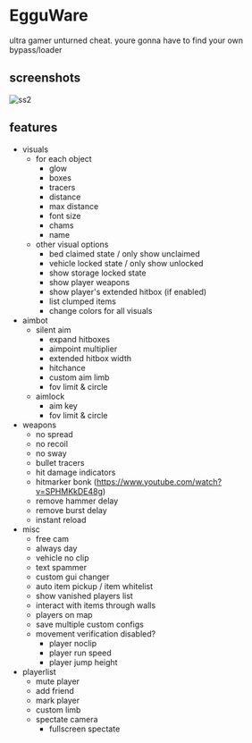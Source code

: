 # EgguWare
ultra gamer unturned cheat. youre gonna have to find your own bypass/loader
## screenshots

![ss2](https://i.imgur.com/vCgvXBM.png)

## features
* visuals
  * for each object
    * glow
    * boxes
    * tracers
    * distance
    * max distance
    * font size
    * chams
    * name
  * other visual options
    * bed claimed state / only show unclaimed
    * vehicle locked state / only show unlocked
    * show storage locked state
    * show player weapons
    * show player's extended hitbox (if enabled)
    * list clumped items
    * change colors for all visuals
* aimbot
  * silent aim
    * expand hitboxes
    * aimpoint multiplier
    * extended hitbox width
    * hitchance 
    * custom aim limb
    * fov limit & circle
  * aimlock
    * aim key
    * fov limit & circle
* weapons
  * no spread
  * no recoil 
  * no sway
  * bullet tracers
  * hit damage indicators
  * hitmarker bonk (https://www.youtube.com/watch?v=SPHMKkDE48g)
  * remove hammer delay
  * remove burst delay 
  * instant reload
* misc
  * free cam
  * always day
  * vehicle no clip
  * text spammer
  * custom gui changer
  * auto item pickup / item whitelist
  * show vanished players list
  * interact with items through walls
  * players on map
  * save multiple custom configs
  * movement verification disabled?
    * player noclip
    * player run speed
    * player jump height
* playerlist
  * mute player
  * add friend
  * mark player
  * custom limb 
  * spectate camera
    * fullscreen spectate
 

